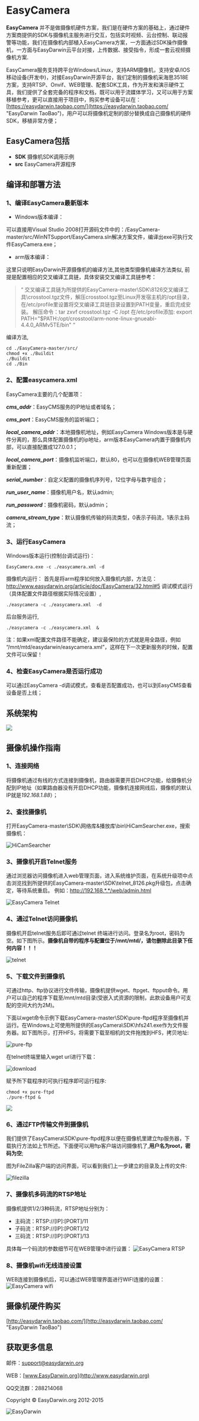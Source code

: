 # EasyCamera #

**EasyCamera** 并不是做摄像机硬件方案，我们是在硬件方案的基础上，通过硬件方案商提供的SDK与摄像机主服务进行交互，包括实时视频、云台控制、联动报警等功能，我们在摄像机内部植入EasyCamera方案，一方面通过SDK操作摄像机，一方面与EasyDarwin云平台对接，上传数据、接受指令，形成一套云视频摄像机方案.

EasyCamera服务支持跨平台Windows/Linux，支持ARM摄像机，支持安卓/IOS移动设备(开发中)，对接EasyDarwin开源平台，我们定制的摄像机采海思3518E方案，支持RTSP、Onvif、WEB管理、配套SDK工具，作为开发和演示硬件工具，我们提供了全套完备的程序和文档，既可以用于流媒体学习，又可以用于方案移植参考，更可以直接用于项目中，购买参考设备可以在：[https://easydarwin.taobao.com/](https://easydarwin.taobao.com/ "EasyDarwin TaoBao")，用户可以将摄像机定制的部分替换成自己摄像机的硬件SDK，移植非常方便；

## EasyCamera包括 ##

- **SDK** 摄像机SDK调用示例
- **src** EasyCamera开源程序


## 编译和部署方法 ##

### 1、编译EasyCamera最新版本 ###

- Windows版本编译：

可以直接用Visual Studio 2008打开源码文件中的：/EasyCamera-master/src/WinNTSupport/EasyCamera.sln解决方案文件，编译出exe可执行文件EasyCamera.exe；

- arm版本编译：

这里只说明EasyDarwin开源摄像机的编译方法,其他类型摄像机编译方法类似, 前提是配置相应的交叉编译工具链，具体安装交叉编译工具链参考：

> “
> 交叉编译工具链为所提供的EasyCamera-master\SDK\8126交叉编译工具\crosstool.tgz文件，解压crosstool.tgz至Linux开发宿主机的/opt目录，在/etc/profile里设置将交叉编译工具链目录设置到PATH变量，重启完成安装。
> 解压命令：tar zxvf crosstool.tgz -C /opt
> 在/etc/profile添加:
> export PATH="$PATH:/opt/crosstool/arm-none-linux-gnueabi-4.4.0_ARMv5TE/bin"
> “

编译方法,

    cd ./EasyCamera-master/src/
    chmod +x ./Buildit
    ./Buildit
    cd ./Bin


### 2、配置easycamera.xml ###
EasyCamera主要的几个配置项：

***cms_addr***：EasyCMS服务的IP地址或者域名；

***cms_port***：EasyCMS服务的监听端口；

***local\_camera\_addr***：本地摄像机地址，例如EasyCamera Windows版本是与硬件分离的，那么具体配置摄像机的ip地址，arm版本EasyCamera内置于摄像机内部，可以直接配置成127.0.0.1；

***local\_camera\_port***：摄像机监听端口，默认80，也可以在摄像机WEB管理页面重新配置；

***serial_number***：自定义配置的摄像机序列号，12位字母与数字组合；

***run\_user\_name***：摄像机用户名，默认admin;

***run_password***：摄像机密码，默认admin；

***camera\_stream\_type***：默认摄像机传输的码流类型，0表示子码流，1表示主码流；

### 3、运行EasyCamera ###
Windows版本运行(控制台调试运行)：

    EasyCamera.exe -c ./easycamera.xml -d


摄像机内运行：
首先是将arm程序如何放入摄像机内部，方法见：http://www.easydarwin.org/article/doc/EasyCamera/32.html#5 
调试模式运行（具体配置文件路径根据实际情况设置）,

    ./easycamera -c ./easycamera.xml  -d
后台服务运行,

    ./easycamera -c ./easycamera.xml  &
注：如果xml配置文件路径不能确定，建议最保险的方式就是用全路径，例如 “/mnt/mtd/easydarwin/easycamera.xml”，这样在下一次更新服务的时候，配置文件可以保留！

### 4、检查EasyCamera是否运行成功 ###
可以通过EasyCamera -d调试模式，查看是否配置成功，也可以到EasyCMS查看设备是否上线；


## 系统架构 ##
![](http://www.easydarwin.org/skin/easydarwin/images/architecture20150825.png)

## 摄像机操作指南 ##

### 1、连接网络 ###
将摄像机通过有线的方式连接到摄像机，路由器需要开启DHCP功能，给摄像机分配到IP地址（如果路由器没有开启DHCP功能，摄像机连接网线后，摄像机的默认IP就是*192.168.1.88*）；

### 2、查找摄像机 ###
打开EasyCamera-master\SDK\网络库&播放库\bin\HiCamSearcher.exe，搜索摄像机：

![HiCamSearcher](http://www.easydarwin.org/d/file/article/doc/EasyCamera/001.png)

### 3、摄像机开启Telnet服务 ###
通过浏览器访问摄像机进入web管理页面，进入系统维护页面，在系统升级项中点击浏览找到所提供的EasyCamera-master\SDK\telnet_8126.pkg升级包，点击确定，等待系统重启。 例如：http://192.168.*.*/web/admin.html

![EasyCamera Telnet](http://www.easydarwin.org/d/file/article/doc/EasyCamera/002.png)

### 4、通过Telnet访问摄像机 ###

摄像机开启telnet服务后即可通过telnet 终端进行访问。登录名为root，密码为空。如下图所示。**摄像机自带的程序与配置位于/mnt/mtd/，请勿删除此目录下任何内容！！！**

![telnet](http://www.easydarwin.org/d/file/article/doc/EasyCamera/003.png)

### 5、下载文件到摄像机 ###

可通过http、ftp协议进行文件传输，摄像机提供wget、ftpget、ftpput命令。用户可以自己的程序下载至/mnt/mtd目录(受嵌入式资源的限制，此款设备用户可支配的空间大约为2M)。

下面以wget命令示例下载EasyCamera-master\SDK\pure-ftpd程序至摄像机并运行。在Windows上可使用所提供的EasyCamera\SDK\hfs241.exe作为文件服务器。如下图所示，打开HFS，将需要下载至相机的文件拖拽到HFS，拷贝地址:

![pure-ftp](http://www.easydarwin.org/d/file/article/doc/EasyCamera/004.png)

在telnet终端里输入wget url进行下载：

![download](http://www.easydarwin.org/d/file/article/doc/EasyCamera/005.png)

赋予所下载程序的可执行程序即可运行程序:

	chmod +x pure-ftpd
	./pure-ftpd &
![](http://www.easydarwin.org/d/file/article/doc/EasyCamera/006.png)



### 6、通过FTP传输文件到摄像机 ###

我们提供了EasyCamera\SDK\pure-ftpd程序以便在摄像机里建立ftp服务器，下载执行方法如上节所述。下面便可以用ftp客户端访问摄像机了,**用户名为root，密码为空**;

图为FileZilla客户端的访问界面，可以看到我们上一步建立的目录及上传的文件:

![filezilla](http://www.easydarwin.org/d/file/article/doc/EasyCamera/007.png)

### 7、摄像机多码流的RTSP地址 ###

摄像机提供1/2/3种码流，RTSP地址分别为：

- 主码流：RTSP://[IP]:[PORT]/11
- 子码流：RTSP://[IP]:[PORT]/12
- 三码流：RTSP://[IP]:[PORT]/13

具体每一个码流的参数细节可在WEB管理中进行设置：
![EasyCamera RTSP](http://www.easydarwin.org/d/file/article/doc/EasyCamera/008.png)

### 8、摄像机wifi无线连接设置 ###

WEB连接到摄像机后，可以通过WEB管理界面进行WIFI连接的设置：
![EasyCamera wifi](http://www.easydarwin.org/d/file/article/doc/EasyCamera/009.png)


## 摄像机硬件购买 ##
[http://easydarwin.taobao.com/](http://easydarwin.taobao.com/ "EasyDarwin TaoBao")

## 获取更多信息 ##

邮件：[support@easydarwin.org](mailto:support@easydarwin.org) 

WEB：[www.EasyDarwin.org](http://www.easydarwin.org)

QQ交流群：288214068

Copyright &copy; EasyDarwin.org 2012-2015

![EasyDarwin](http://www.easydarwin.org/skin/easydarwin/images/wx_qrcode.jpg)
